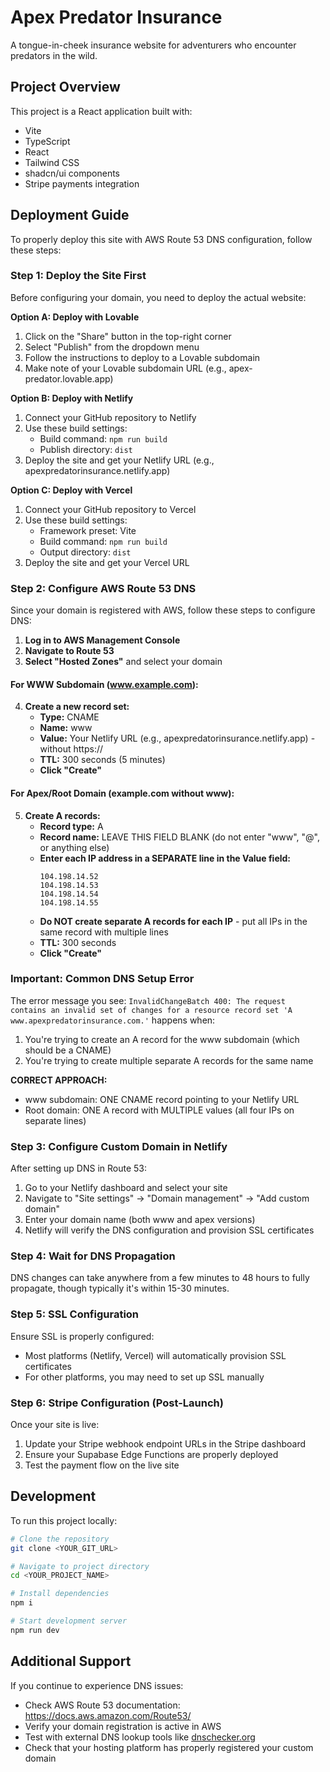 
# Apex Predator Insurance

A tongue-in-cheek insurance website for adventurers who encounter predators in the wild.

## Project Overview

This project is a React application built with:
- Vite
- TypeScript
- React 
- Tailwind CSS
- shadcn/ui components
- Stripe payments integration

## Deployment Guide

To properly deploy this site with AWS Route 53 DNS configuration, follow these steps:

### Step 1: Deploy the Site First

Before configuring your domain, you need to deploy the actual website:

**Option A: Deploy with Lovable**
1. Click on the "Share" button in the top-right corner
2. Select "Publish" from the dropdown menu
3. Follow the instructions to deploy to a Lovable subdomain
4. Make note of your Lovable subdomain URL (e.g., apex-predator.lovable.app)

**Option B: Deploy with Netlify**
1. Connect your GitHub repository to Netlify
2. Use these build settings:
   - Build command: `npm run build`
   - Publish directory: `dist`
3. Deploy the site and get your Netlify URL (e.g., apexpredatorinsurance.netlify.app)

**Option C: Deploy with Vercel**
1. Connect your GitHub repository to Vercel
2. Use these build settings:
   - Framework preset: Vite
   - Build command: `npm run build`
   - Output directory: `dist`
3. Deploy the site and get your Vercel URL

### Step 2: Configure AWS Route 53 DNS

Since your domain is registered with AWS, follow these steps to configure DNS:

1. **Log in to AWS Management Console**
2. **Navigate to Route 53**
3. **Select "Hosted Zones"** and select your domain

#### For WWW Subdomain (www.example.com):

4. **Create a new record set:**
   - **Type:** CNAME
   - **Name:** www
   - **Value:** Your Netlify URL (e.g., apexpredatorinsurance.netlify.app) - without https://
   - **TTL:** 300 seconds (5 minutes)
   - **Click "Create"**

#### For Apex/Root Domain (example.com without www):

5. **Create A records:**
   - **Record type:** A
   - **Record name:** LEAVE THIS FIELD BLANK (do not enter "www", "@", or anything else)
   - **Enter each IP address in a SEPARATE line in the Value field:**
     ```
     104.198.14.52
     104.198.14.53
     104.198.14.54
     104.198.14.55
     ```
   - **Do NOT create separate A records for each IP** - put all IPs in the same record with multiple lines
   - **TTL:** 300 seconds
   - **Click "Create"**

### Important: Common DNS Setup Error

The error message you see: `InvalidChangeBatch 400: The request contains an invalid set of changes for a resource record set 'A www.apexpredatorinsurance.com.'` happens when:

1. You're trying to create an A record for the www subdomain (which should be a CNAME)
2. You're trying to create multiple separate A records for the same name

**CORRECT APPROACH:**
- www subdomain: ONE CNAME record pointing to your Netlify URL
- Root domain: ONE A record with MULTIPLE values (all four IPs on separate lines)

### Step 3: Configure Custom Domain in Netlify

After setting up DNS in Route 53:

1. Go to your Netlify dashboard and select your site
2. Navigate to "Site settings" → "Domain management" → "Add custom domain"
3. Enter your domain name (both www and apex versions)
4. Netlify will verify the DNS configuration and provision SSL certificates

### Step 4: Wait for DNS Propagation

DNS changes can take anywhere from a few minutes to 48 hours to fully propagate, though typically it's within 15-30 minutes.

### Step 5: SSL Configuration

Ensure SSL is properly configured:
- Most platforms (Netlify, Vercel) will automatically provision SSL certificates
- For other platforms, you may need to set up SSL manually

### Step 6: Stripe Configuration (Post-Launch)

Once your site is live:
1. Update your Stripe webhook endpoint URLs in the Stripe dashboard
2. Ensure your Supabase Edge Functions are properly deployed
3. Test the payment flow on the live site

## Development

To run this project locally:

```sh
# Clone the repository
git clone <YOUR_GIT_URL>

# Navigate to project directory
cd <YOUR_PROJECT_NAME>

# Install dependencies
npm i

# Start development server
npm run dev
```

## Additional Support

If you continue to experience DNS issues:
- Check AWS Route 53 documentation: https://docs.aws.amazon.com/Route53/
- Verify your domain registration is active in AWS
- Test with external DNS lookup tools like [dnschecker.org](https://dnschecker.org/)
- Check that your hosting platform has properly registered your custom domain
